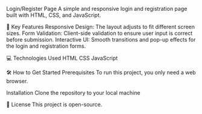 Login/Register Page
A simple and responsive login and registration page built with HTML, CSS, and JavaScript.

🚀 Key Features
Responsive Design: The layout adjusts to fit different screen sizes.
Form Validation: Client-side validation to ensure user input is correct before submission.
Interactive UI: Smooth transitions and pop-up effects for the login and registration forms.

💻 Technologies Used
HTML
CSS
JavaScript

🛠️ How to Get Started
Prerequisites
To run this project, you only need a web browser.

Installation
Clone the repository to your local machine

📄 License
This project is open-source.
